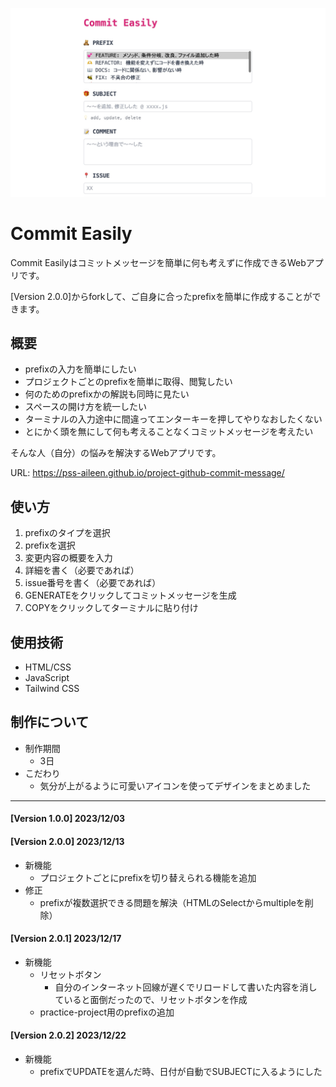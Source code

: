 ![Commit Easily](project/images/image-screen.jpg)

# Commit Easily 
Commit Easilyはコミットメッセージを簡単に何も考えずに作成できるWebアプリです。

[Version 2.0.0]からforkして、ご自身に合ったprefixを簡単に作成することができます。


## 概要
- prefixの入力を簡単にしたい
- プロジェクトごとのprefixを簡単に取得、閲覧したい
- 何のためのprefixかの解説も同時に見たい
- スペースの開け方を統一したい
- ターミナルの入力途中に間違ってエンターキーを押してやりなおしたくない
- とにかく頭を無にして何も考えることなくコミットメッセージを考えたい

そんな人（自分）の悩みを解決するWebアプリです。

URL: https://pss-aileen.github.io/project-github-commit-message/


## 使い方
1. prefixのタイプを選択
1. prefixを選択
1. 変更内容の概要を入力
1. 詳細を書く（必要であれば）
1. issue番号を書く（必要であれば）
1. GENERATEをクリックしてコミットメッセージを生成
1. COPYをクリックしてターミナルに貼り付け


## 使用技術
- HTML/CSS
- JavaScript
- Tailwind CSS


## 制作について
- 制作期間
  - 3日
- こだわり
  - 気分が上がるように可愛いアイコンを使ってデザインをまとめました

---

#### [Version 1.0.0] 2023/12/03

#### [Version 2.0.0] 2023/12/13
- 新機能
  - プロジェクトごとにprefixを切り替えられる機能を追加
- 修正
  - prefixが複数選択できる問題を解決（HTMLのSelectからmultipleを削除）

#### [Version 2.0.1] 2023/12/17
- 新機能
  - リセットボタン
    - 自分のインターネット回線が遅くでリロードして書いた内容を消していると面倒だったので、リセットボタンを作成
  - practice-project用のprefixの追加

#### [Version 2.0.2] 2023/12/22
- 新機能
  - prefixでUPDATEを選んだ時、日付が自動でSUBJECTに入るようにした